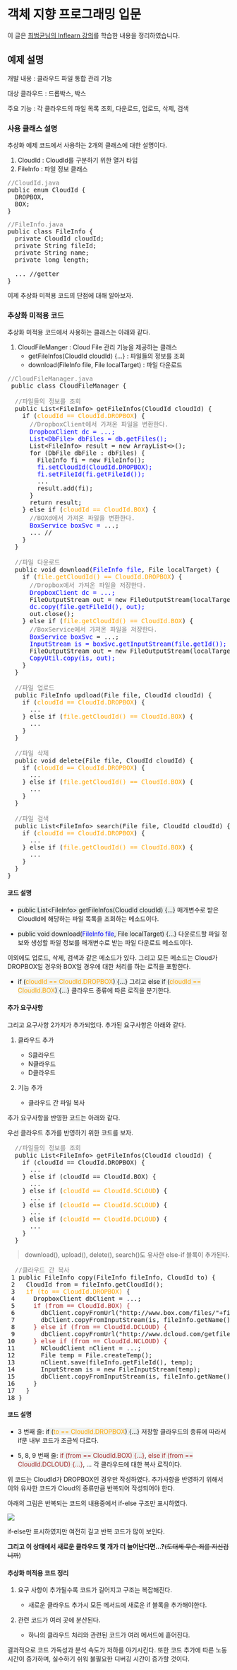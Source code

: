 # 객체 지향 프로그래밍 입문
이 글은 [최범균님의 Inflearn 강의](https://www.inflearn.com/course/%EA%B0%9D%EC%B2%B4-%EC%A7%80%ED%96%A5-%ED%94%84%EB%A1%9C%EA%B7%B8%EB%9E%98%EB%B0%8D-%EC%9E%85%EB%AC%B8/dashboard)를 학습한 내용을 정리하였습니다.

## 예제 설명

개발 내용 : 클라우드 파일 통합 관리 기능

대상 클라우드 : 드롭박스, 박스

주요 기능 : 각 클라우드의 파일 목록 조회, 다운로드, 업로드, 삭제, 검색

### 사용 클래스 설명

추상화 예제 코드에서 사용하는 2개의 클래스에 대한 설명이다.

1. CloudId : CloudId를 구분하기 위한 열거 타입
2. FileInfo : 파일 정보 클래스


<pre>
<span style="color:gray">//CloudId.java</span>
public enum CloudId {
  DROPBOX,
  BOX;
}
</pre>

<pre>
<span style="color:gray">//FileInfo.java</span>
public class FileInfo {
  private CloudId cloudId;
  private String fileId;
  private String name;
  private long length;

  ... //getter
}
</pre> 

이제 추상화 미적용 코드의 단점에 대해 알아보자.

### 추상화 미적용 코드

추상화 미적용 코드에서 사용하는 클래스는 아래와 같다.

1. CloudFileManger : Cloud File 관리 기능을 제공하는 클래스
    - getFileInfos(CloudId cloudId) {...} : 파일들의 정보를 조회
    - download(FileInfo file, File localTarget) : 파일 다운로드


<pre>
<span style="color:gray">//CloudFileManager.java</span>
 public class CloudFileManager {
 
  <span style="color:gray">//파일들의 정보를 조회</span>
  public List&lt;FileInfo&gt; getFileInfos(CloudId cloudId) {
    if (<span style="color:orange">cloudId == CloudId.DROPBOX</span>) {
      <span style="color:gray">//DropboxClient에서 가져온 파일을 변환한다.</span>
      <span style="color:blue">DropboxClient dc = ...;
      List&lt;DbFile&gt; dbFiles = db.getFiles();</span>
      List&lt;FileInfo&gt; result = new ArrayList&lt;&gt;();
      for (DbFile dbFile : dbFiles) {
        FileInfo fi = new FileInfo();
        <span style="color:blue">fi.setCloudId(CloudId.DROPBOX);
        fi.setFileId(fi.getFileId());</span>
        ...
        result.add(fi);
      }
      return result;
    } else if (<span style="color:orange">cloudId == CloudId.BOX</span>) {
      <span style="color:gray">//BOXd에서 가져온 파일을 변환한다.</span>
      <span style="color:blue">BoxService boxSvc = </span>...;
      ... //
    }
  }
  
  <span style="color:gray">//파일 다운로드</span>
  public void download(<span style="color:blue">FileInfo file</span>, File localTarget) {
    if (<span style="color:orange">file.getCloudId() == CloudId.DROPBOX</span>) {
      <span style="color:gray">//Dropbox에서 가져온 파일을 저장한다.</span>
      <span style="color:blue">DropboxClient dc = ...;</span>
      FileOutputStream out = new FileOutputStream(localTarget);
      <span style="color:blue">dc.copy(file.getFileId(), out);</span>
      out.close();
    } else if (<span style="color:orange">file.getCloudId() == CloudId.BOX</span>) {
      <span style="color:gray">//BoxService에서 가져온 파일을 저장한다.</span>
      <span style="color:blue">BoxService boxSvc</span> = ...;
      <span style="color:blue">InputStream is = boxSvc.getInputStream(file.getId());</span>
      FileOutputStream out = new FileOutputStream(localTarget);
      <span style="color:blue">CopyUtil.copy(is, out);</span>
    }
  }
  
  <span style="color:gray">//파일 업로드</span>
  public FileInfo updload(File file, CloudId cloudId) {
    if (<span style="color:orange">cloudId == CloudId.DROPBOX</span>) {
      ...
    } else if (<span style="color:orange">file.getCloudId() == CloudId.BOX</span>) {
      ...
    }
  }
  
  <span style="color:gray">//파일 삭제</span>
  public void delete(File file, CloudId cloudId) {
    if (<span style="color:orange">cloudId == CloudId.DROPBOX</span>) {
      ...
    } else if (<span style="color:orange">file.getCloudId() == CloudId.BOX</span>) {
      ...
    }
  }
  
  <span style="color:gray">//파일 검색</span>
  public List&lt;FileInfo&gt; search(File file, CloudId cloudId) {
    if (<span style="color:orange">cloudId == CloudId.DROPBOX</span>) {
      ...
    } else if (<span style="color:orange">file.getCloudId() == CloudId.BOX</span>) {
      ...
    }
  }
}
</pre>

#### 코드 설명

- <span style="background:#EFF2F1;">public List&lt;FileInfo&gt; getFileInfos(CloudId cloudId) {...}</span>
  매개변수로 받은 CloudId에 해당하는 파일 목록을 조회하는 메소드이다.

- <span style="background:#EFF2F1;">public void download(<span style="color:blue">FileInfo file</span>, File localTarget) {...}</span>
  다운로드할 파일 정보와 생성할 파일 정보를 매개변수로 받는 파일 다운로드 메소드이다.

이외에도 업로드, 삭제, 검색과 같은 메소드가 있다.
그리고 모든 메소드는 Cloud가 DROPBOX일 경우와 BOX일 경우에 대한 처리를 하는 로직을 포함한다.

- <span style="background:#EFF2F1;">if (<span style="color:orange">cloudId == CloudId.DROPBOX</span>) {...}</span> 그리고 <span style="background:#EFF2F1;">else if (<span style="color:orange">cloudId == CloudId.BOX</span>) {...}</span>
  클라우드 종류에 따른 로직을 분기한다.

#### 추가 요구사항

그리고 요구사항 2가지가 추가되었다.
추가된 요구사항은 아래와 같다.

1. 클라우드 추가
    - S클라우드
    - N클라우드
    - D클라우드

2. 기능 추가
    - 클라우드 간 파일 복사

추가 요구사항을 반영한 코드는 아래와 같다.

우선 클라우드 추가를 반영하기 위한 코드를 보자.
<pre>
  <span style="color:gray">//파일들의 정보를 조회</span>
  public List&lt;FileInfo&gt; getFileInfos(CloudId cloudId) {
    if (cloudId == CloudId.DROPBOX) {
      ...
    } else if (cloudId == CloudId.BOX) {
      ...
    } else if (<span style="color:orange">cloudId == CloudId.SCLOUD</span>) {
      ...
    } else if (<span style="color:orange">cloudId == CloudId.SCLOUD</span>) {
      ...
    } else if (<span style="color:orange">cloudId == CloudId.DCLOUD</span>) {
      ...
    }
  }
</pre>

> download(), upload(), delete(), search()도 유사한 else-if 블록이 추가된다.

<pre>
  <span style="color:gray">//클라우드 간 복사</span>
 1 public FileInfo copy(FileInfo fileInfo, CloudId to) {
 2   CloudId from = fileInfo.getCloudId();
 3   <span style="color:orange">if (to == CloudId.DROPBOX)</span> {
 4     DropboxClient dbClient = ...;
 5     <span style="color:brown">if (from == CloudId.BOX) {</span>
 6       dbClient.copyFromUrl("http://www.box.com/files/"+fileInfo.getFileId());
 7       dbClient.copyFromInputStream(is, fileInfo.getName());
 8     <span style="color:brown">} else if (from == CloudId.DCLOUD) {</span>
 9       dbClient.copyFromUrl("http://www.dcloud.com/getfile?fileId="+fileInfo.getFileId());
10     <span style="color:brown">} else if (from == CloudId.NCLOUD) {</span>
11       NCloudClient nClient = ...;
12       File temp = File.createTemp();
13       nClient.save(fileInfo.getFileId(), temp);
14       InputStream is = new FileInputStream(temp);
15       dbClient.copyFromInputStream(is, fileInfo.getName());
16     }
17   }
18 }
</pre>

#### 코드 설명

- 3 번째 줄: <span style="background:#EFF2F1;">if (<span style="color:orange">to == CloudId.DROPBOX</span>) {...}</span>
  저장할 클라우드의 종류에 따라서 if문 내부 코드가 조금씩 다르다.

- 5, 8, 9 번째 줄: <span style="background:#EFF2F1;"><span style="color:brown">if (from == CloudId.BOX) {...}</span></span>, <span style="background:#EFF2F1;"><span style="color:brown">else if (from == CloudId.DCLOUD) {...}</span></span>,  ...
  각 클라우드에 대한 복사 로직이다.

위 코드는 CloudId가 DROPBOX인 경우만 작성하였다.
추가사항을 반영하기 위해서 이와 유사한 코드가 Cloud의 종류만큼 반복되어 작성되어야 한다.

아래의 그림은 반복되는 코드의 내용중에서 if-else 구조만 표시하였다.

![](https://images.velog.io/images/hansoleee/post/310d5a81-4fa5-4276-a795-18d295feb4f0/%ED%81%B4%EB%9D%BC%EC%9A%B0%EB%93%9C%20%EA%B0%84%20%EB%B3%B5%EC%82%AC01.png)

if-else만 표시하였지만 여전히 길고 반복 코드가 많이 보인다.

**그리고 이 상태에서 새로운 클라우드 몇 개가 더 늘어난다면...?**~~(도대체 무슨 죄를 지신겁니까~~)

#### 추상화 미적용 코드 정리

1. 요구 사항이 추가될수록 코드가 길어지고 구조는 복잡해진다.
    - 새로운 클라우드 추가시 모든 메서드에 새로운 if 블록을 추가해야한다.

2. 관련 코드가 여러 곳에 분산된다.
    - 하나의 클라우드 처리와 관련된 코드가 여러 메서드에 흩어진다.

결과적으로 코드 가독성과 분석 속도가 저하를 야기시킨다.
또한 코드 추가에 따른 노동 시간이 증가하며, 실수하기 쉬워 불필요한 디버깅 시간이 증가할 것이다.